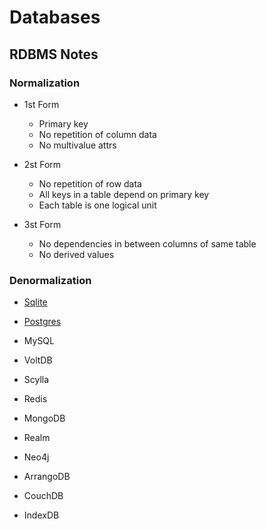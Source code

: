 # Databases

## RDBMS Notes

### Normalization

- 1st Form

  - Primary key
  - No repetition of column data
  - No multivalue attrs

- 2st Form

  - No repetition of row data
  - All keys in a table depend on primary key
  - Each table is one logical unit

- 3st Form

  - No dependencies in between columns of same table
  - No derived values

### Denormalization

- [Sqlite](./databases/sqlite.md)

- [Postgres](./postgresql.md)

- MySQL
- VoltDB
- Scylla
- Redis
- MongoDB
- Realm
- Neo4j
- ArrangoDB
- CouchDB
- IndexDB
